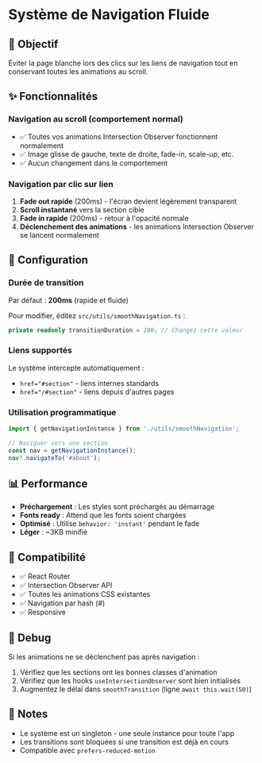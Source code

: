 # Système de Navigation Fluide

## 🎯 Objectif
Éviter la page blanche lors des clics sur les liens de navigation tout en conservant toutes les animations au scroll.

## ✨ Fonctionnalités

### Navigation au scroll (comportement normal)
- ✅ Toutes vos animations Intersection Observer fonctionnent normalement
- ✅ Image glisse de gauche, texte de droite, fade-in, scale-up, etc.
- ✅ Aucun changement dans le comportement

### Navigation par clic sur lien
1. **Fade out rapide** (200ms) - l'écran devient légèrement transparent
2. **Scroll instantané** vers la section cible
3. **Fade in rapide** (200ms) - retour à l'opacité normale
4. **Déclenchement des animations** - les animations Intersection Observer se lancent normalement

## 🔧 Configuration

### Durée de transition
Par défaut : **200ms** (rapide et fluide)

Pour modifier, éditez `src/utils/smoothNavigation.ts` :
```typescript
private readonly transitionDuration = 200; // Changez cette valeur
```

### Liens supportés
Le système intercepte automatiquement :
- `href="#section"` - liens internes standards
- `href="/#section"` - liens depuis d'autres pages

### Utilisation programmatique
```typescript
import { getNavigationInstance } from './utils/smoothNavigation';

// Naviguer vers une section
const nav = getNavigationInstance();
nav?.navigateTo('#about');
```

## 📊 Performance

- **Préchargement** : Les styles sont préchargés au démarrage
- **Fonts ready** : Attend que les fonts soient chargées
- **Optimisé** : Utilise `behavior: 'instant'` pendant le fade
- **Léger** : ~3KB minifié

## 🎨 Compatibilité

- ✅ React Router
- ✅ Intersection Observer API
- ✅ Toutes les animations CSS existantes
- ✅ Navigation par hash (#)
- ✅ Responsive

## 🐛 Debug

Si les animations ne se déclenchent pas après navigation :
1. Vérifiez que les sections ont les bonnes classes d'animation
2. Vérifiez que les hooks `useIntersectionObserver` sont bien initialisés
3. Augmentez le délai dans `smoothTransition` (ligne `await this.wait(50)`)

## 📝 Notes

- Le système est un singleton - une seule instance pour toute l'app
- Les transitions sont bloquées si une transition est déjà en cours
- Compatible avec `prefers-reduced-motion`
